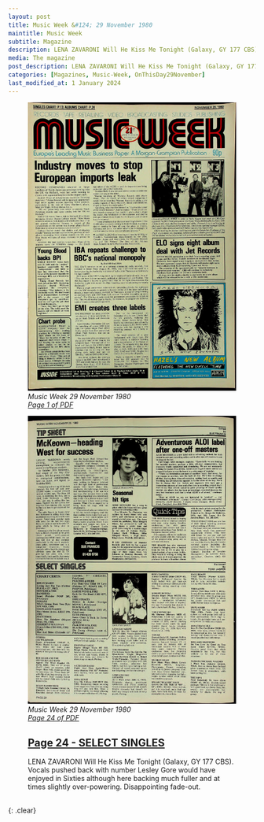 ```yaml
---
layout: post
title: Music Week &#124; 29 November 1980
maintitle: Music Week
subtitle: Magazine
description: LENA ZAVARONI Will He Kiss Me Tonight (Galaxy, GY 177 CBS)
media: The magazine
post_description: LENA ZAVARONI Will He Kiss Me Tonight (Galaxy, GY 177 CBS)
categories: [Magazines, Music-Week, OnThisDay29November]
last_modified_at: 1 January 2024
---
```


<figure class="fig1">
<a href="/assets/images/magazines/1980-11-29-Music-Week-fc.png"><img src="/assets/images/magazines/1980-11-29-Music-Week-fc.png" class="full-width zoom-in" /></a>
<cite>Music Week 29 November 1980<br /><a class="external-link" href="https://www.worldradiohistory.com/UK/Music-Week/1980/Music-Week-1980-11-29.pdf">Page 1 of PDF</a></cite>
</figure>

<figure class="fig2">
<a href="/assets/images/magazines/1980-11-29-Music-Week-page-24.png"><img src="/assets/images/magazines/1980-11-29-Music-Week-page-24.png" class="full-width zoom-in" /></a>
<cite>Music Week 29 November 1980<br /><a class="external-link" href="https://www.worldradiohistory.com/UK/Music-Week/1980/Music-Week-1980-11-29.pdf#page=24">Page 24 of PDF</a></cite>
</figure>

<figure class="fig3">
<h2 id="page-24"><a href="#page-24">Page 24 - SELECT SINGLES</a></h2>
LENA ZAVARONI Will He Kiss Me Tonight (Galaxy, GY 177 CBS). Vocals pushed back with number Lesley Gore would have enjoyed in Sixties although here backing much fuller and at times slightly over-powering. Disappointing fade-out.
</figure>

<br />{: .clear}

